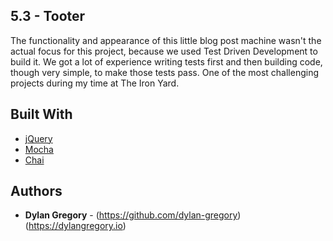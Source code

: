 ## 5.3 - Tooter

The functionality and appearance of this little blog post machine wasn't the actual focus for this project, because we used Test Driven Development to build it. We got a lot of experience writing tests first and then building code, though very simple, to make those tests pass. One of the most challenging projects during my time at The Iron Yard.

## Built With


* [jQuery](https://jquery.com/)
* [Mocha](https://mochajs.org/)
* [Chai](http://chaijs.com/)


## Authors

* **Dylan Gregory** - (https://github.com/dylan-gregory) (https://dylangregory.io)
